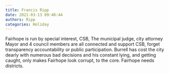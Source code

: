 ```yaml
---
title: Francis Ripp
date: 2021-03-13 09:48:44
authors: Ripp
categories: Holiday
---
```


 Fairhope is run by special interest, CSB, The municipal judge, city attorney Mayor and 4 council members are all connected and support CSB, forget transparency accountability or public participation. Burrell has cost the city dearly with numerous bad decisions and his constant lying, and getting caught,     only makes Fairhope look corrupt, to the core. Fairhope needs districts.